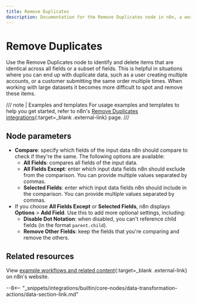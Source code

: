 ```yaml
---
title: Remove Duplicates
description: Documentation for the Remove Duplicates node in n8n, a workflow automation platform. Includes guidance on usage, and links to examples.
---
```


# Remove Duplicates

Use the Remove Duplicates node to identify and delete items that are identical across all fields or a subset of fields. This is helpful in situations where you can end up with duplicate data, such as a user creating multiple accounts, or a customer submitting the same order multiple times. When working with large datasets it becomes more difficult to spot and remove these items. 

///  note  | Examples and templates
For usage examples and templates to help you get started, refer to n8n's [Remove Duplicates integrations](https://n8n.io/integrations/remove-duplicates/){:target=_blank .external-link} page.
///

## Node parameters

* **Compare**: specify which fields of the input data n8n should compare to check if they're the same. The following options are available:
	* **All Fields**: compares all fields of the input data.
	* **All Fields Except**: enter which input data fields n8n should exclude from the comparison. You can provide multiple values separated by commas.
	* **Selected Fields**: enter which input data fields n8n should include in the comparison. You can provide multiple values separated by commas.
* If you choose **All Fields Except** or **Selected Fields**, n8n displays **Options** > **Add Field**. Use this to add more optional settings, including:
	* **Disable Dot Notation**: when disabled, you can't reference child fields (in the format `parent.child`).
	* **Remove Other Fields**: keep the fields that you're comparing and remove the others.


## Related resources

View [example workflows and related content](https://n8n.io/integrations/remove-duplicates/){:target=_blank .external-link} on n8n's website.

--8<-- "_snippets/integrations/builtin/core-nodes/data-transformation-actions/data-section-link.md"
